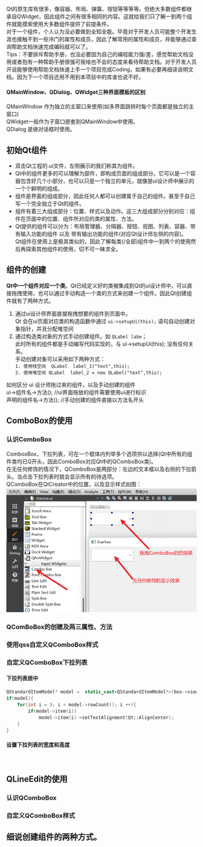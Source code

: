 Qt的原生库有很多，像容器、布局、弹簧、按钮等等等等。但绝大多数组件都继承自QWidget，因此组件之间有很多相同的内容。这就给我们只了解一到两个组件就能摸索使用大多数组件提供了前提条件。            
对于一个组件，个人认为没必要做到全知全能。毕竟对于开发人员可能整个开发生涯也接触不到一些冷门的属性和成员，因此了解常用的属性和成员，并能够通过查询帮助文档快速完成编码就可以了。            
Tips：不要排斥帮助手册，也没必要因为自己的编程能力强/差，感觉帮助文档没用或者抱有一种帮助手册很强可我啥也不会的态度来看待帮助文档。对于开发人员开说能够使用帮助文档快速上手一个项目完成Coding，如果有必要再细读说明文档。因为下一个项目还用不用到本项目中的库谁也说不好。        
#### QMainWindow、QDialog、QWidget三种界面模板的区别
QMainWindow 作为独立的主窗口来使用(如多界面跳转时每个页面都是独立的主窗口)                   
QWidget一般作为子窗口嵌套到QMainWindow中使用。      
QDialog 是做对话框时使用。    

## 初始Qt组件
- 双击Qt工程的.ui文件，左侧展示的我们称其为组件。                   
- Qt中的组件更多的可以理解为部件，即构成页面的组成部分。它可以是一个容器包含好几个小部分，也可以只是一个独立的单元，就像是ui设计师中展示的一个个鲜明的组成。             
- 组件是界面的组成部分，因此任何人都可以创建属于自己的组件。甚至于自己写一个完全独立于Qt的组件。                 
- 组件有着三大组成部分：位置、样式以及动作。这三大组成部分分别对应：组件在页面中的位置、组件所对应的类的属性、方法。              
- Qt提供的组件可以分为：布局管理器、分隔器、按钮、视图、列表、容器、带有输入功能的组件 以及 带有输出功能的组件(对应Qt设计师左侧的内容)。          
Qt组件在使用上是极其类似的，因此了解每类(/全部)组件中一到两个的使用然后再探索其他组件的使用，切不可一昧求全。

## 组件的创建
**Qt中一个组件对应一个类**。Qt已经定义好的类被集成到Qt的ui设计师中，可以直接拖拽使用，也可以通过手动构造一个类的方式来创建一个组件。因此Qt创建组件就有了两种方式。                
1. 通过ui设计师界面直接拖拽想要的组件到页面中。          
Qt 会在ui页面对应类的构造函数中通过 `ui->setupUi(this);` 语句自动创建对象指针，并且分配堆空间                    
2. 通过构造类对象的方式手动创建组件。如 `QLabel labe`；          
此时所有的组件都是手动编写代码实现的，与 ui->setupUi(this); 没有任何关系。          
手动创建对象可以采用如下两种方式：          
`1. 使用栈空间  QLabel  label_1("text",this);`          
`2. 使用堆空间 QLabel  label_2 = new QLabel("text",this);`          

如何区分 ui 设计师拖过来的组件，以及手动创建的组件          
ui->组件名->方法();      //ui界面拖放的组件需要使用ui进行标识          
声明的组件名->方法();     //手动创建的组件直接以方法名开头   


## ComboBox的使用
### 认识ComboBox
ComboxBox，下拉列表，可在一个框体内列举多个选项供以选择(Qt中所有的组件类均已Q开头，因此ComboBox对应Qt中的QComboBox类)。        
在无任何修饰的情况下，QComboBox是两部分：左边的文本框以及右侧的下拉箭头。当点击下拉列表时就会显示所有的待选项。         
QComboBox在QtCreator中的位置，以及显示样式如图：     
![QcomboBox的基础样式](./assets/03/QComboBox01.png)         

### QComBoBox的创建及两三属性、方法

### 使用qss自定义QComboBox样式

### 自定义QComboBox下拉列表
#### 下拉列表居中
```c++
QStandardItemModel* model =  static_cast<QStandardItemModel*>(box->view()->model());
if(model){
    for(int i = 0; i < model->rowCount(); i ++){
        if(model->item(i))
            model->item(i)->setTextAlignment(Qt::AlignCenter);
    }
}
```
#### 设置下拉列表的宽度和高度
```c++
    
```

## QLineEdit的使用
### 认识QComboBox


### 自定义QComboBox样式

## 细说创建组件的两种方式。